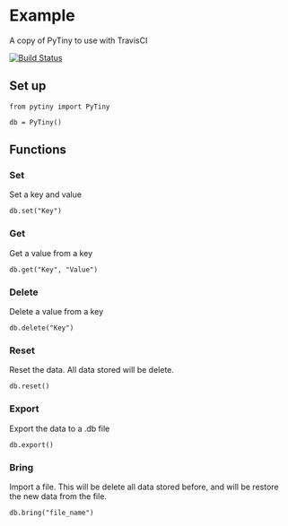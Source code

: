 # Example

A copy of PyTiny to use with TravisCI

[![Build Status](https://travis-ci.com/azaelRguez/travis-demo.svg?branch=main)](https://travis-ci.com/azaelRguez/travis-demo)

## Set up

```code
from pytiny import PyTiny

db = PyTiny()
```

## Functions

### Set

Set a key and value

```code
db.set("Key")
```

### Get

Get a value from a key

```code
db.get("Key", "Value")
```

### Delete

Delete a value from a key

```code
db.delete("Key")
```

### Reset

Reset the data. All data stored will be delete.

```code
db.reset()
```

### Export

Export the data to a .db file

```code
db.export()
```

### Bring

Import a file. This will be delete all data stored before, and will be restore the new data from the file.

```code
db.bring("file_name")
```
